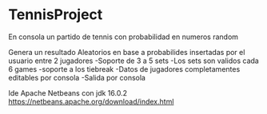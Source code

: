 # TennisProject
En consola un partido de tennis con probabilidad en numeros random

Genera un resultado Aleatorios en base a probabilides insertadas por el usuario entre 2 jugadores 
-Soporte de 3 a 5 sets
-Los sets son validos cada 6 games
-soporte a los tiebreak
-Datos de jugadores completamentes editables por consola
-Salida por consola

Ide Apache Netbeans con jdk 16.0.2
https://netbeans.apache.org/download/index.html
